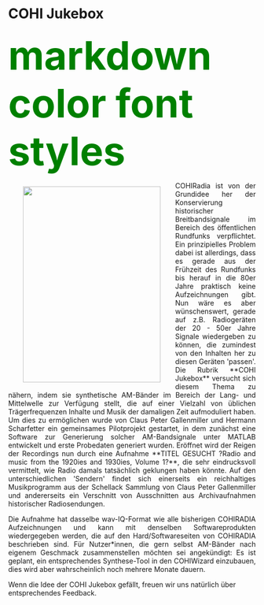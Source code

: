 # **COHI Jukebox**

<span style="color:green;font-weight:700;font-size:80px">markdown color font styles</span>



<img align="left" width="280" height="398" vspace="10" hspace="30" src="https://www.radiomuseum.org/forumdata/users/24/Radio_hoeren_1924.jpg" /> 

<p style='text-align: justify;'>COHIRadia ist von der Grundidee her der Konservierung historischer Breitbandsignale im Bereich des öffentlichen Rundfunks verpflichtet. Ein prinzipielles Problem dabei ist allerdings, dass es gerade aus der Frühzeit des Rundfunks bis herauf in die 80er Jahre praktisch keine Aufzeichnungen gibt.
Nun wäre es aber wünschenswert, gerade auf z.B. Radiogeräten der 20 - 50er Jahre Signale wiedergeben zu können, die zumindest von den Inhalten her zu diesen Geräten 'passen'. Die Rubrik **COHI Jukebox** versucht sich diesem Thema zu nähern, indem sie synthetische AM-Bänder im Bereich der 
Lang- und Mittelwelle zur Verfügung stellt, die auf einer Vielzahl von üblichen Trägerfrequenzen Inhalte und Musik der damaligen Zeit aufmoduliert haben. Um dies zu ermöglichen wurde von Claus Peter Gallenmiller und Hermann Scharfetter ein gemeinsames Pilotprojekt gestartet, in dem 
zunächst eine Software zur Generierung solcher AM-Bandsignale unter MATLAB entwickelt und erste Probedaten generiert wurden. Eröffnet wird der Reigen der Recordings nun durch eine Aufnahme **TITEL GESUCHT ?Radio and music from the 1920ies and 1930ies, Volume 1?**, die sehr eindrucksvoll vermittelt, wie Radio damals tatsächlich geklungen haben könnte.
Auf den unterschiedlichen 'Sendern' findet sich einerseits ein reichhaltiges Musikprogramm aus der Schellack Sammlung von Claus Peter Gallenmiller und andererseits ein Verschnitt von Ausschnitten aus Archivaufnahmen historischer Radiosendungen.</p> 

<p style='text-align: justify;'>Die Aufnahme hat dasselbe wav-IQ-Format wie alle bisherigen COHIRADIA Aufzeichnungen und kann mit denselben Softwareprodukten wiedergegeben werden, die auf den Hard/Softwareseiten von COHIRADIA beschrieben sind. Für Nutzer*innen, die gern selbst AM-Bänder nach eigenem Geschmack zusammenstellen möchten sei angekündigt: Es ist geplant, ein entsprechendes Synthese-Tool in den COHIWizard einzubauen, dies wird aber wahrscheinlich noch mehrere Monate dauern.</p> 

Wenn die Idee der COHI Jukebox gefällt, freuen wir uns natürlich über entsprechendes Feedback.
